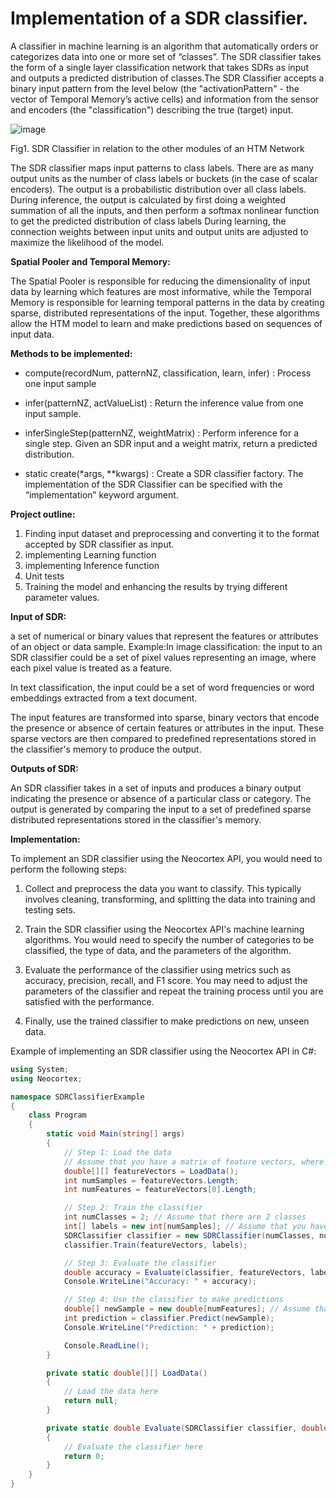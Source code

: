 # **Implementation of a SDR classifier.**

A classifier in machine learning is an algorithm that automatically orders or categorizes data into one or more set of “classes”. The SDR classifier takes the form of a single layer classification network that takes SDRs as input and outputs a predicted distribution of classes.The SDR Classifier accepts a binary input pattern from the level below (the "activationPattern" - the vector of Temporal Memory’s active cells) and information from the sensor and encoders (the "classification") describing the true (target) input. 

![image](https://user-images.githubusercontent.com/116737927/213930553-b17a2fa3-12fd-451c-8975-28eb94ce7ce8.png)


Fig1. SDR Classifier in relation to the other modules of an HTM Network

The SDR classifier maps input patterns to class labels. There are as many output units as the number of class labels or buckets (in the case of scalar encoders). The output is a probabilistic distribution over all class labels. During inference, the output is calculated by first doing a weighted summation of all the inputs, and then perform a softmax nonlinear function to get the predicted distribution of class labels During learning, the connection weights between input units and output units are adjusted to maximize the likelihood of the model.

**Spatial Pooler and Temporal Memory:**

The Spatial Pooler is responsible for reducing the dimensionality of input data by learning which features are most informative, while the Temporal Memory is responsible for learning temporal patterns in the data by creating sparse, distributed representations of the input. Together, these algorithms allow the HTM model to learn and make predictions based on sequences of input data.


**Methods to be implemented:**

+ compute(recordNum, patternNZ, classification, learn, infer)
  : Process one input sample
  
+ infer(patternNZ, actValueList)
  : Return the inference value from one input sample.
  
+ inferSingleStep(patternNZ, weightMatrix)
  : Perform inference for a single step. Given an SDR input and a weight matrix, return a predicted distribution.
  
+ static create(*args, **kwargs)
  : Create a SDR classifier factory. The implementation of the SDR Classifier can be specified with the “implementation” keyword argument.

**Project outline:**
1. Finding input dataset and preprocessing and converting it to the format accepted by SDR classifier as input.
2. implementing Learning function
3. implementing Inference function 
4. Unit tests
5. Training the model and  enhancing the results by trying different parameter values.


**Input of SDR:**

a set of numerical or binary values that represent the features or attributes of an object or data sample.
Example:In image classification: the input to an SDR classifier could be a set of pixel values representing an image, where each pixel value is treated as a feature. 

In text classification, the input could be a set of word frequencies or word embeddings extracted from a text document.

The input features are transformed into sparse, binary vectors that encode the presence or absence of certain features or attributes in the input. These sparse vectors are then compared to predefined representations stored in the classifier's memory to produce the output.

**Outputs of SDR:**

An SDR classifier takes in a set of inputs and produces a binary output indicating the presence or absence of a particular class or category. The output is generated by comparing the input to a set of predefined sparse distributed representations stored in the classifier's memory.

**Implementation:**

To implement an SDR classifier using the Neocortex API, you would need to perform the following steps:

1. Collect and preprocess the data you want to classify. This typically involves cleaning, transforming, and splitting the data into training and testing sets.

2. Train the SDR classifier using the Neocortex API's machine learning algorithms. You would need to specify the number of categories to be classified, the type of data, and the parameters of the algorithm.

3. Evaluate the performance of the classifier using metrics such as accuracy, precision, recall, and F1 score. You may need to adjust the parameters of the classifier and repeat the training process until you are satisfied with the performance.

4. Finally, use the trained classifier to make predictions on new, unseen data.


Example of implementing an SDR classifier using the Neocortex API in C#:

```csharp
using System;
using Neocortex;

namespace SDRClassifierExample
{
    class Program
    {
        static void Main(string[] args)
        {
            // Step 1: Load the data
            // Assume that you have a matrix of feature vectors, where each row represents a sample and each column represents a feature
            double[][] featureVectors = LoadData();
            int numSamples = featureVectors.Length;
            int numFeatures = featureVectors[0].Length;

            // Step 2: Train the classifier
            int numClasses = 2; // Assume that there are 2 classes
            int[] labels = new int[numSamples]; // Assume that you have a vector of class labels, where each element corresponds to the label of a sample
            SDRClassifier classifier = new SDRClassifier(numClasses, numFeatures);
            classifier.Train(featureVectors, labels);

            // Step 3: Evaluate the classifier
            double accuracy = Evaluate(classifier, featureVectors, labels);
            Console.WriteLine("Accuracy: " + accuracy);

            // Step 4: Use the classifier to make predictions
            double[] newSample = new double[numFeatures]; // Assume that you have a new sample
            int prediction = classifier.Predict(newSample);
            Console.WriteLine("Prediction: " + prediction);

            Console.ReadLine();
        }

        private static double[][] LoadData()
        {
            // Load the data here
            return null;
        }

        private static double Evaluate(SDRClassifier classifier, double[][] featureVectors, int[] labels)
        {
            // Evaluate the classifier here
            return 0;
        }
    }
}
```